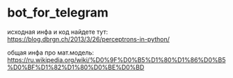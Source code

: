 # bot_for_telegram
исходная инфа и код найдете тут: https://blog.dbrgn.ch/2013/3/26/perceptrons-in-python/

общая инфа про мат.модель: https://ru.wikipedia.org/wiki/%D0%9F%D0%B5%D1%80%D1%86%D0%B5%D0%BF%D1%82%D1%80%D0%BE%D0%BD
